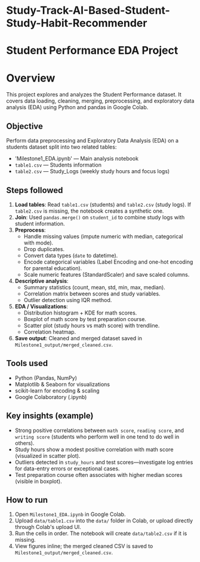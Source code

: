 # Study-Track-AI-Based-Student-Study-Habit-Recommender

# Student Performance EDA Project

# Overview
This project explores and analyzes the Student Performance dataset. It covers data loading, cleaning, merging, preprocessing, and exploratory data analysis (EDA) using Python and pandas in Google Colab.

## Objective
Perform data preprocessing and Exploratory Data Analysis (EDA) on a students dataset split into two related tables:
- 'Milestone1_EDA.ipynb' — Main analysis notebook
- `table1.csv` — Students information
- `table2.csv` — Study_Logs (weekly study hours and focus logs)

## Steps followed
1. **Load tables**: Read `table1.csv` (students) and `table2.csv` (study logs). If `table2.csv` is missing, the notebook creates a synthetic one.
2. **Join**: Used `pandas.merge()` on `student_id` to combine study logs with student information.
3. **Preprocess**:
   - Handle missing values (impute numeric with median, categorical with mode).
   - Drop duplicates.
   - Convert data types (`date` to datetime).
   - Encode categorical variables (Label Encoding and one-hot encoding for parental education).
   - Scale numeric features (StandardScaler) and save scaled columns.
4. **Descriptive analysis**:
   - Summary statistics (count, mean, std, min, max, median).
   - Correlation matrix between scores and study variables.
   - Outlier detection using IQR method.
5. **EDA / Visualizations**:
   - Distribution histogram + KDE for math scores.
   - Boxplot of math score by test preparation course.
   - Scatter plot (study hours vs math score) with trendline.
   - Correlation heatmap.
6. **Save output**: Cleaned and merged dataset saved in `Milestone1_output/merged_cleaned.csv`.

## Tools used
- Python (Pandas, NumPy)
- Matplotlib & Seaborn for visualizations
- scikit-learn for encoding & scaling
- Google Colaboratory (.ipynb)

## Key insights (example)
- Strong positive correlations between `math score`, `reading score`, and `writing score` (students who perform well in one tend to do well in others).
- Study hours show a modest positive correlation with math score (visualized in scatter plot).
- Outliers detected in `study_hours` and test scores—investigate log entries for data-entry errors or exceptional cases.
- Test preparation course often associates with higher median scores (visible in boxplot).

## How to run
1. Open `Milestone1_EDA.ipynb` in Google Colab.
2. Upload `data/table1.csv` into the `data/` folder in Colab, or upload directly through Colab's upload UI.
3. Run the cells in order. The notebook will create `data/table2.csv` if it is missing.
4. View figures inline; the merged cleaned CSV is saved to `Milestone1_output/merged_cleaned.csv`.
